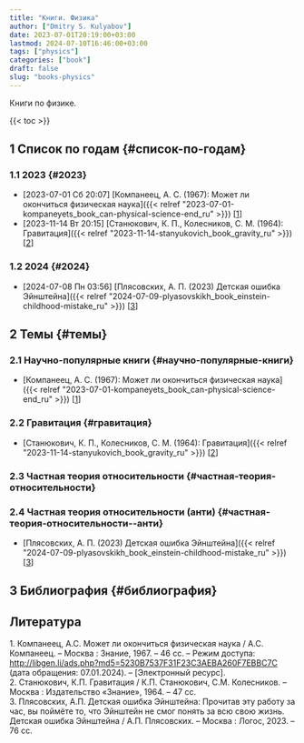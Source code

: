 ```yaml
---
title: "Книги. Физика"
author: ["Dmitry S. Kulyabov"]
date: 2023-07-01T20:19:00+03:00
lastmod: 2024-07-10T16:46:00+03:00
tags: ["physics"]
categories: ["book"]
draft: false
slug: "books-physics"
---
```


Книги по физике.

<!--more-->

{{< toc >}}


## <span class="section-num">1</span> Список по годам {#список-по-годам}


### <span class="section-num">1.1</span> 2023 {#2023}

-   <span class="timestamp-wrapper"><span class="timestamp">[2023-07-01 Сб 20:07] </span></span> [Компанеец, А. С. (1967): Может ли окончиться физическая наука]({{< relref "2023-07-01-kompaneyets_book_can-physical-science-end_ru" >}}) [<a href="#citeproc_bib_item_1">1</a>]
-   <span class="timestamp-wrapper"><span class="timestamp">[2023-11-14 Вт 20:15] </span></span> [Станюкович, К. П., Колесников, С. М. (1964): Гравитация]({{< relref "2023-11-14-stanyukovich_book_gravity_ru" >}}) [<a href="#citeproc_bib_item_2">2</a>]


### <span class="section-num">1.2</span> 2024 {#2024}

-   <span class="timestamp-wrapper"><span class="timestamp">[2024-07-08 Пн 03:56] </span></span> [Плясовских, А. П. (2023) Детская ошибка Эйнштейна]({{< relref "2024-07-09-plyasovskikh_book_einstein-childhood-mistake_ru" >}}) [<a href="#citeproc_bib_item_3">3</a>]


## <span class="section-num">2</span> Темы {#темы}


### <span class="section-num">2.1</span> Научно-популярные книги {#научно-популярные-книги}

-   [Компанеец, А. С. (1967): Может ли окончиться физическая наука]({{< relref "2023-07-01-kompaneyets_book_can-physical-science-end_ru" >}}) [<a href="#citeproc_bib_item_1">1</a>]


### <span class="section-num">2.2</span> Гравитация {#гравитация}

-   [Станюкович, К. П., Колесников, С. М. (1964): Гравитация]({{< relref "2023-11-14-stanyukovich_book_gravity_ru" >}}) [<a href="#citeproc_bib_item_2">2</a>]


### <span class="section-num">2.3</span> Частная теория относительности {#частная-теория-относительности}


### <span class="section-num">2.4</span> Частная теория относительности (анти) {#частная-теория-относительности--анти}

-   [Плясовских, А. П. (2023) Детская ошибка Эйнштейна]({{< relref "2024-07-09-plyasovskikh_book_einstein-childhood-mistake_ru" >}}) [<a href="#citeproc_bib_item_3">3</a>]


## <span class="section-num">3</span> Библиография {#библиография}

## Литература

<div class="csl-bib-body">
  <div class="csl-entry"><a id="citeproc_bib_item_1"></a>1.	Компанеец, А.С. Может ли окончиться физическая наука / А.С. Компанеец. – Москва : Знание, 1967. – 46 сс. – Режим доступа: <a href="http://libgen.li/ads.php?md5=5230B7537F31F23C3AEBA260F7EBBC7C">http://libgen.li/ads.php?md5=5230B7537F31F23C3AEBA260F7EBBC7C</a> (дата обращения: 07.01.2024). – [Электронный ресурс].</div>
  <div class="csl-entry"><a id="citeproc_bib_item_2"></a>2.	Станюкович, К.П. Гравитация / К.П. Станюкович, С.М. Колесников. – Москва : Издательство «Знание», 1964. – 47 сс.</div>
  <div class="csl-entry"><a id="citeproc_bib_item_3"></a>3.	Плясовских, А.П. Детская ошибка Эйнштейна: Прочитав эту работу за час, вы поймёте то, что Эйнштейн не смог понять за всю свою жизнь. Детская ошибка Эйнштейна / А.П. Плясовских. – Москва : Логос, 2023. – 76 сс.</div>
</div>
